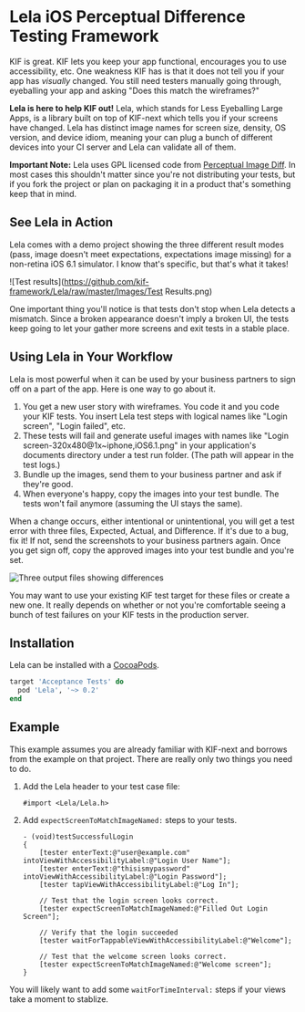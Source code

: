 Lela iOS Perceptual Difference Testing Framework
=====================================

KIF is great.  KIF lets you keep your app functional, encourages you to use accessibility, etc.  One weakness KIF has is that it does not tell you if your app has *visually* changed.  You still need testers manually going through, eyeballing your app and asking "Does this match the wireframes?"

**Lela is here to help KIF out!** Lela, which stands for Less Eyeballing Large Apps, is a library built on top of KIF-next which tells you if your screens have changed.  Lela has distinct image names for screen size, density, OS version, and device idiom, meaning your can plug a bunch of different devices into your CI server and Lela can validate all of them.

**Important Note:** Lela uses GPL licensed code from [Perceptual Image Diff](http://pdiff.sourceforge.net). In most cases this shouldn't matter since you're not distributing your tests, but if you fork the project or plan on packaging it in a product that's something keep that in mind.

See Lela in Action
------------------

Lela comes with a demo project showing the three different result modes (pass, image doesn't meet expectations, expectations image missing) for a non-retina iOS 6.1 simulator. I know that's specific, but that's what it takes!

![Test results](https://github.com/kif-framework/Lela/raw/master/Images/Test Results.png)

One important thing you'll notice is that tests don't stop when Lela detects a mismatch.  Since a broken appearance doesn't imply a broken UI, the tests keep going to let your gather more screens and exit tests in a stable place.

Using Lela in Your Workflow
---------------------------
Lela is most powerful when it can be used by your business partners to sign off on a part of the app.  Here is one way to go about it.

1. You get a new user story with wireframes.  You code it and you code your KIF tests.  You insert Lela test steps with logical names like "Login screen", "Login failed", etc.
2. These tests will fail and generate useful images with names like "Login screen-320x480@1x~iphone,iOS6.1.png" in your application's documents directory under a test run folder.  (The path will appear in the test logs.)
3. Bundle up the images, send them to your business partner and ask if they're good.
4. When everyone's happy, copy the images into your test bundle.  The tests won't fail anymore (assuming the UI stays the same).

When a change occurs, either intentional or unintentional, you will get a test error with three files, Expected, Actual, and Difference.  If it's due to a bug, fix it!  If not, send the screenshots to your business partners again.  Once you get sign off, copy the approved images into your test bundle and you're set.

![Three output files showing differences](https://github.com/kif-framework/Lela/raw/master/Images/Differences.png)

You may want to use your existing KIF test target for these files or create a new one.  It really depends on whether or not you're comfortable seeing a bunch of test failures on your KIF tests in the production server.

Installation
------------

Lela can be installed with a [CocoaPods](http://cocoapods.org).

```Ruby
target 'Acceptance Tests' do
  pod 'Lela', '~> 0.2'
end
```

Example
-------

This example assumes you are already familiar with KIF-next and borrows from the example on that project.  There are really only two things you need to do.

1. Add the Lela header to your test case file:

    ```objc
    #import <Lela/Lela.h>
    ```

2. Add `expectScreenToMatchImageNamed:` steps to your tests.

    ```objc
    - (void)testSuccessfulLogin
    {
        [tester enterText:@"user@example.com" intoViewWithAccessibilityLabel:@"Login User Name"];
        [tester enterText:@"thisismypassword" intoViewWithAccessibilityLabel:@"Login Password"];
        [tester tapViewWithAccessibilityLabel:@"Log In"];

        // Test that the login screen looks correct.
        [tester expectScreenToMatchImageNamed:@"Filled Out Login Screen"];

        // Verify that the login succeeded
        [tester waitForTappableViewWithAccessibilityLabel:@"Welcome"];

        // Test that the welcome screen looks correct.
        [tester expectScreenToMatchImageNamed:@"Welcome screen"];
    }
    ```

You will likely want to add some `waitForTimeInterval:` steps if your views take a moment to stablize.
